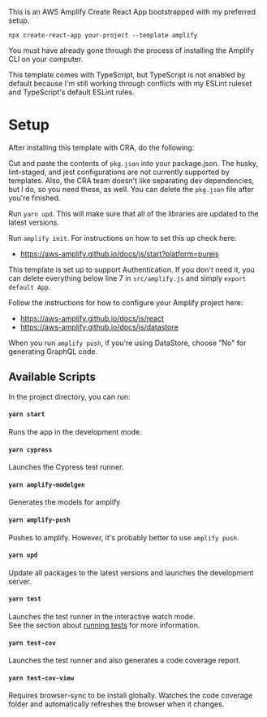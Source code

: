 This is an AWS Amplify Create React App bootstrapped with my preferred setup.

```
npx create-react-app your-project --template amplify
```

You must have already gone through the process of installing the Amplify CLI on your computer.

This template comes with TypeScript, but TypeScript is not enabled by default because I'm still working through conflicts with my ESLint ruleset and TypeScript's default ESLint rules.

# Setup

After installing this template with CRA, do the following:
 
Cut and paste the contents of `pkg.json` into your package.json. The husky, lint-staged, and jest configurations are not currently supported by templates. Also, the CRA team doesn't like separating dev dependencies, but I do, so you need these, as well. You can delete the `pkg.json` file after you're finished.
 
Run `yarn upd`. This will make sure that all of the libraries are updated to the latest versions.

Run `amplify init`. For instructions on how to set this up check here:
* https://aws-amplify.github.io/docs/js/start?platform=purejs

This template is set up to support Authentication. If you don't need it, you can delete everything below line 7 in `src/amplify.js` and simply `export default App`.

Follow the instructions for how to configure your Amplify project here:

* https://aws-amplify.github.io/docs/js/react
* https://aws-amplify.github.io/docs/js/datastore

When you run `amplify push`, if you're using DataStore, choose "No" for generating GraphQL code.

## Available Scripts

In the project directory, you can run:

#### `yarn start`

Runs the app in the development mode.<br>

#### `yarn cypress`

Launches the Cypress test runner.

#### `yarn amplify-modelgen`

Generates the models for amplify

#### `yarn amplify-push`

Pushes to amplify. However, it's probably better to use `amplify push`.

#### `yarn upd`

Update all packages to the latest versions and launches the development server.

#### `yarn test`

Launches the test runner in the interactive watch mode.<br>
See the section about [running tests](https://facebook.github.io/create-react-app/docs/running-tests) for more information.

#### `yarn test-cov`

Launches the test runner and also generates a code coverage report.

#### `yarn test-cov-view`

Requires browser-sync to be install globally. Watches the code coverage folder and automatically refreshes the browser when it changes.
